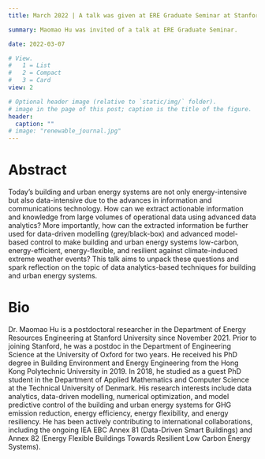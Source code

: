 ```yaml
---
title: March 2022 | A talk was given at ERE Graduate Seminar at Stanford.

summary: Maomao Hu was invited of a talk at ERE Graduate Seminar.

date: 2022-03-07

# View.
#   1 = List
#   2 = Compact
#   3 = Card
view: 2

# Optional header image (relative to `static/img/` folder).
# image in the page of this post; caption is the title of the figure.
header:
  caption: ""   
# image: "renewable_journal.jpg"   
---
```


# Abstract
Today’s building and urban energy systems are not only energy-intensive but also data-intensive due to the advances in information and communications technology. How can we extract actionable information and knowledge from large volumes of operational data using advanced data analytics? More importantly, how can the extracted information be further used for data-driven modelling (grey/black-box) and advanced model-based control to make building and urban energy systems low-carbon, energy-efficient, energy-flexible, and resilient against climate-induced extreme weather events? This talk aims to unpack these questions and spark reflection on the topic of data analytics-based techniques for building and urban energy systems.
 

# Bio
Dr. Maomao Hu is a postdoctoral researcher in the Department of Energy Resources Engineering at Stanford University since November 2021. Prior to joining Stanford, he was a postdoc in the Department of Engineering Science at the University of Oxford for two years. He received his PhD degree in Building Environment and Energy Engineering from the Hong Kong Polytechnic University in 2019. In 2018, he studied as a guest PhD student in the Department of Applied Mathematics and Computer Science at the Technical University of Denmark. His research interests include data analytics, data-driven modelling, numerical optimization, and model predictive control of the building and urban energy systems for GHG emission reduction, energy efficiency, energy flexibility, and energy resiliency. He has been actively contributing to international collaborations, including the ongoing IEA EBC Annex 81 (Data-Driven Smart Buildings) and Annex 82 (Energy Flexible Buildings Towards Resilient Low Carbon Energy Systems).




